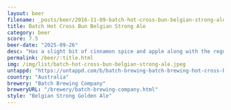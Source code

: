 ```yaml
---
layout: beer
filename: _posts/beer/2016-11-09-batch-hot-cross-bun-belgian-strong-ale.md
title: Batch Hot Cross Bun Belgian Strong Ale
category: beer
score: 7.5
beer-date: "2025-09-26"
desc: "Has a slight bit of cinnamon spice and apple along with the regular Belgian flavours. Not that exciting though"
permalink: /beer/:title.html
img: /img/list/batch-hot-cross-bun-belgian-strong-ale.jpeg
untappd: "https://untappd.com/b/batch-brewing-batch-brewing-hot-cross-bun-belgian-strong-ale/6233614"
country: "Australia"
brewery: "Batch Brewing Company"
breweryURL: "/brewery/batch-brewing-company.html"
style: "Belgian Strong Golden Ale"
---
```

